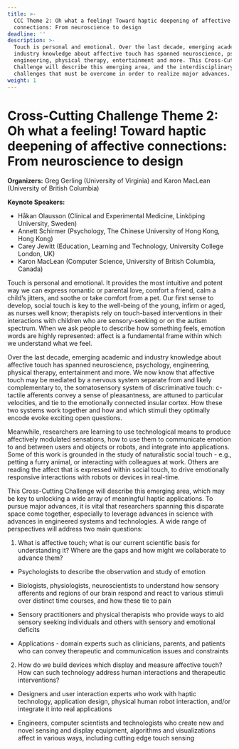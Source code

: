 ```yaml
---
title: >-
  CCC Theme 2: Oh what a feeling! Toward haptic deepening of affective
  connections: From neuroscience to design
deadline: ''
description: >-
  Touch is personal and emotional. Over the last decade, emerging academic and
  industry knowledge about affective touch has spanned neuroscience, psychology,
  engineering, physical therapy, entertainment and more. This Cross-Cutting
  Challenge will describe this emerging area, and the interdisciplinary
  challenges that must be overcome in order to realize major advances.
weight: 1
---
```

# Cross-Cutting Challenge Theme 2: Oh what a feeling! Toward haptic deepening of affective connections: From neuroscience to design

**Organizers:** Greg Gerling (University of Virginia) and Karon MacLean (University of British Columbia)

**Keynote Speakers:**

* Håkan Olausson (Clinical and Experimental Medicine, Linköping University, Sweden)
* Annett Schirmer (Psychology, The Chinese University of Hong Kong, Hong Kong)
* Carey Jewitt (Education, Learning and Technology, University College London, UK)
* Karon MacLean (Computer Science, University of British Columbia, Canada)

Touch is personal and emotional. It provides the most intuitive and potent way we can express romantic or parental love, comfort a friend, calm a child’s jitters, and soothe or take comfort from a pet. Our first sense to develop, social touch is key to the well-being of the young, infirm or aged, as nurses well know; therapists rely on touch-based interventions in their interactions with children who are sensory-seeking or on the autism spectrum. When we ask people to describe how something feels, emotion words are highly represented: affect is a fundamental frame within which we understand what we feel.

Over the last decade, emerging academic and industry knowledge about affective touch has spanned neuroscience, psychology, engineering, physical therapy, entertainment and more. We now know that affective touch may be mediated by a nervous system separate from and likely complementary to, the somatosensory system of discriminative touch: c-tactile afferents convey a sense of pleasantness, are attuned to particular velocities, and tie to the emotionally connected insular cortex. How these two systems work together and how and which stimuli they optimally encode evoke exciting open questions.

Meanwhile, researchers are learning to use technological means to produce affectively modulated sensations, how to use them to communicate emotion to and between users and objects or robots, and integrate into applications. Some of this work is grounded in the study of naturalistic social touch - e.g., petting a furry animal, or interacting with colleagues at work. Others are reading the affect that is expressed within social touch, to drive emotionally responsive interactions with robots or devices in real-time.

This Cross-Cutting Challenge will describe this emerging area, which may be key to unlocking a wide array of meaningful haptic applications. To pursue major advances, it is vital that researchers spanning this disparate space come together, especially to leverage advances in science with advances in engineered systems and technologies. A wide range of perspectives will address two main questions:

1. What is affective touch; what is our current scientific basis for understanding it? Where are the gaps and how might we collaborate to advance them?

* Psychologists to describe the observation and study of emotion

* Biologists, physiologists, neuroscientists to understand how sensory afferents and regions of our brain respond and react to various stimuli over distinct time courses, and how these tie to pain

* Sensory practitioners and physical therapists who provide ways to aid sensory seeking individuals and others with sensory and emotional deficits

* Applications - domain experts such as clinicians, parents, and patients who can convey therapeutic and communication issues and constraints 

2. How do we build devices which display and measure affective touch? How can such technology address human interactions and therapeutic interventions?

* Designers and user interaction experts who work with haptic technology, application design, physical human robot interaction, and/or integrate it into real applications

* Engineers, computer scientists and technologists who create new and novel sensing and display equipment, algorithms and visualizations affect in various ways, including cutting edge touch sensing
